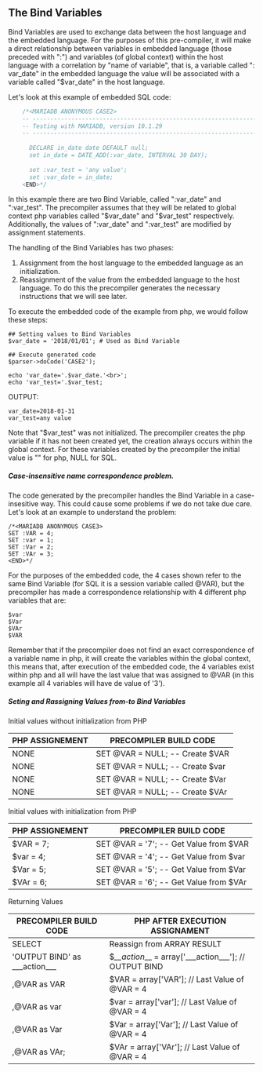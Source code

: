 ## The Bind Variables
Bind Variables are used to exchange data between the host language and the embedded language. For the purposes of this pre-compiler, it will make a direct relationship between variables in embedded language (those preceded with ":") and variables (of global context) within the host language with a correlation by "name of variable", that is, a variable called ": var_date" in the embedded language the value will be associated with a variable called "$var_date" in the host language.

Let's look at this example of embedded SQL code:
```php
	/*<MARIADB ANONYMOUS CASE2>
	-- --------------------------------------------------------------------
	-- Testing with MARIADB, version 10.1.29
	-- --------------------------------------------------------------------
	
	  DECLARE in_date date DEFAULT null;
	  set in_date = DATE_ADD(:var_date, INTERVAL 30 DAY);
	  
	  set :var_test = 'any value';
	  set :var_date = in_date;
	<END>*/
```

In this example there are two Bind Variable, called ":var_date" and ":var_test". The precompiler assumes that they will be related to global context php variables called "$var_date" and "$var_test" respectively. Additionally, the values of ":var_date" and ":var_test" are modified by assignment statements.

The handling of the Bind Variables has two phases:
 1. Assignment from the host language to the embedded language as an initialization.
 2. Reassignment of the value from the embedded
    language to the host language.
To do this the precompiler generates the necessary instructions that we will see later.

To execute the embedded code of the example from php, we would follow these steps:
```
## Setting values to Bind Variables
$var_date = '2018/01/01'; # Used as Bind Variable

## Execute generated code
$parser->doCode('CASE2');

echo 'var_date='.$var_date.'<br>';
echo 'var_test='.$var_test;
```
OUTPUT:
```
var_date=2018-01-31
var_test=any value
```
Note that "$var_test" was not initialized. The precompiler creates the php variable if it has not been created yet, the creation always occurs within the global context. For these variables created by the precompiler the initial value is "" for php, NULL for SQL.

##### Case-insensitive name correspondence problem.
The code generated by the precompiler handles the Bind Variable in a case-insesitive way. This could cause some problems if we do not take due care. Let's look at an example to understand the problem:
```
/*<MARIADB ANONYMOUS CASE3>
SET :VAR = 4;
SET :var = 1;
SET :Var = 2;
SET :VAr = 3;
<END>*/
```
For the purposes of the embedded code, the 4 cases shown refer to the same Bind Variable (for SQL it is a session variable called @VAR), but the precompiler has made a correspondence relationship with 4 different php variables that are:
```
$var
$Var
$VAr
$VAR
```
Remember that if the precompiler does not find an exact correspondence of a variable name in php, it will create the variables within the global context, this means that, after execution of the embedded code, the 4 variables exist within php and all will have the last value that was assigned to @VAR (in this example all 4 variables will have de value of '3').

##### Seting and Rassigning Values from-to Bind Variables
Initial values without initialization from PHP

|PHP ASSIGNEMENT|PRECOMPILER BUILD CODE|
|--|--|
|NONE|SET @VAR = NULL; -- Create $VAR|
|NONE|SET @VAR = NULL; -- Create $var|
|NONE|SET @VAR = NULL; -- Create $Var|
|NONE|SET @VAR = NULL; -- Create $VAr|

Initial values with initialization from PHP

|PHP ASSIGNEMENT|PRECOMPILER BUILD CODE|
|--|--|
|$VAR = 7;|SET @VAR = '7'; -- Get Value from $VAR|
|$var = 4;|SET @VAR = '4'; -- Get Value from $var|
|$Var = 5;|SET @VAR = '5'; -- Get Value from $Var|
|$VAr = 6;|SET @VAR = '6'; -- Get Value from $VAr|

Returning Values

|PRECOMPILER BUILD CODE|PHP AFTER EXECUTION ASSIGNAMENT|
|--|--|
|SELECT|Reassign from ARRAY RESULT|
|	 'OUTPUT BIND' as \_\_\_action\_\_\_|$_\_\_action___ = array['\_\_\_action\_\_\_']; // OUTPUT BIND
|	,@VAR as VAR|$VAR = array['VAR']; // Last Value of @VAR = 4|
|	,@VAR as var|$var = array['var']; // Last Value of @VAR = 4|
|	,@VAR as Var|$Var = array['Var']; // Last Value of @VAR = 4|
|	,@VAR as VAr;|$VAr = array['VAr']; // Last Value of @VAR = 4|
<!--stackedit_data:
eyJoaXN0b3J5IjpbNDM1ODA4NTM3XX0=
-->